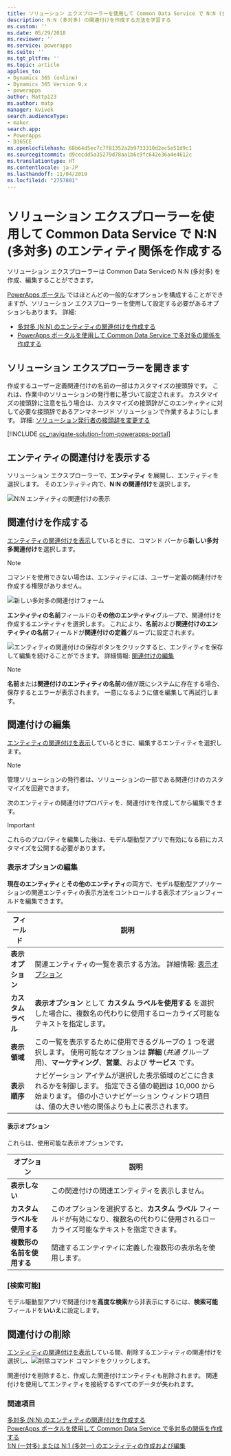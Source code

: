 ```yaml
---
title: ソリューション エクスプローラーを使用して Common Data Service で N:N (多対多) のエンティティ関係を作成する | MicrosoftDocs
description: N:N (多対多) の関連付けを作成する方法を学習する
ms.custom: ''
ms.date: 05/29/2018
ms.reviewer: ''
ms.service: powerapps
ms.suite: ''
ms.tgt_pltfrm: ''
ms.topic: article
applies_to:
- Dynamics 365 (online)
- Dynamics 365 Version 9.x
- powerapps
author: Mattp123
ms.author: matp
manager: kvivek
search.audienceType:
- maker
search.app:
- PowerApps
- D365CE
ms.openlocfilehash: 68b64d5ec7c7f81352a2b9733310d2ec5e51d9c1
ms.sourcegitcommit: d9cecdd5a35279d78aa1b6c9fc642e36a4e4612c
ms.translationtype: HT
ms.contentlocale: ja-JP
ms.lasthandoff: 11/04/2019
ms.locfileid: "2757801"
---
```

# <a name="create-nn-many-to-many-entity-relationships-in-common-data-service-using-solution-explorer"></a>ソリューション エクスプローラーを使用して Common Data Service で N:N (多対多) のエンティティ関係を作成する

ソリューション エクスプローラーは Common Data Serviceの N:N (多対多) を作成、編集することができます。

[PowerApps ポータル](https://make.powerapps.com/?utm_source=padocs&utm_medium=linkinadoc&utm_campaign=referralsfromdoc) ではほとんどの一般的なオプションを構成することができますが、ソリューション エクスプローラーを使用して設定する必要があるオプションもあります。 詳細:
- [多対多 (N:N) のエンティティの関連付けを作成する](create-edit-nn-relationships.md)
- [ PowerApps ポータルを使用して Common Data Service で多対多の関係を作成する](create-edit-nn-relationships-portal.md)

  
## <a name="open-solution-explorer"></a>ソリューション エクスプローラーを開きます

作成するユーザー定義関連付けの名前の一部はカスタマイズの接頭辞です。 これは、作業中のソリューションの発行者に基づいて設定されます。 カスタマイズの接頭辞に注意を払う場合は、カスタマイズの接頭辞がこのエンティティに対して必要な接頭辞であるアンマネージド ソリューションで作業するようにします。 詳細: [ソリューション発行者の接頭辞を変更する](change-solution-publisher-prefix.md) 

[!INCLUDE [cc_navigate-solution-from-powerapps-portal](../../includes/cc_navigate-solution-from-powerapps-portal.md)]

## <a name="view-entity-relationships"></a>エンティティの関連付けを表示する

ソリューション エクスプローラーで、**エンティティ** を展開し、エンティティを選択します。 そのエンティティ内で、**N:N の関連付け**を選択します。

![N:N エンティティの関連付けの表示](media/view-nn-entity-relationships-solution-explorer.png)

## <a name="create-relationships"></a>関連付けを作成する

[エンティティの関連付けを表示](#view-entity-relationships)しているときに、コマンド バーから**新しい多対多関連付け**を選択します。

> [!NOTE]
> コマンドを使用できない場合は、エンティティには、ユーザー定義の関連付けを作成する権限がありません。

![新しい多対多の関連付けフォーム](media/new-nn-entity-relationship-form-solution-explorer.png)

**エンティティの名前**フィールドの**その他のエンティティ**グループで、関連付けを作成するエンティティを選択します。 これにより、**名前**および**関連付けのエンティティの名前**フィールドが**関連付けの定義**グループに設定されます。

![エンティティの関連付けの保存ボタン](media/save-entity-icon-solution-explorer.png)をクリックすると、エンティティを保存して編集を続けることができます。 詳細情報: [関連付けの編集](#edit-relationships)

> [!NOTE]
> **名前**または**関連付けのエンティティの名前**の値が既にシステムに存在する場合、保存するとエラーが表示されます。 一意になるように値を編集して再試行します。

## <a name="edit-relationships"></a>関連付けの編集

[エンティティの関連付けを表示](#view-entity-relationships)しているときに、編集するエンティティを選択します。 

> [!NOTE]
> 管理ソリューションの発行者は、ソリューションの一部である関連付けのカスタマイズを回避できます。

次のエンティティの関連付けプロパティを、関連付けを作成してから編集できます。

> [!IMPORTANT]
> これらのプロパティを編集した後は、モデル駆動型アプリで有効になる前にカスタマイズを公開する必要があります。

### <a name="edit-display-options"></a>表示オプションの編集

**現在のエンティティ**と**その他のエンティティ**の両方で、モデル駆動型アプリケーションの関連エンティティの表示方法をコントロールする表示オプションフィールドを編集できます。

|フィールド|説明|
|--|--|
|**表示オプション**|関連エンティティの一覧を表示する方法。 詳細情報: [表示オプション](#display-options)|
|**カスタム ラベル**|**表示オプション** として **カスタム ラベルを使用する** を選択した場合に、複数名の代わりに使用するローカライズ可能なテキストを指定します。|
|**表示領域**|この一覧を表示するために使用できるグループの 1 つを選択します。 使用可能なオプションは **詳細** (*共通* グループ用)、**マーケティング**、**営業**、および **サービス** です。 |
|**表示順序**|ナビゲーション アイテムが選択した表示領域のどこに含まれるかを制御します。 指定できる値の範囲は 10,000 から始まります。 値の小さいナビゲーション ウィンドウ項目は、値の大きい他の関係よりも上に表示されます。|

<!-- TODO: Not sure whether Display Area or Display Order are still used anymore. Might only be used in the Outlook client?-->

#### <a name="display-options"></a>表示オプション

これらは、使用可能な表示オプションです。

|オプション|説明|
|--|--|
|**表示しない**|この関連付けの関連エンティティを表示しません。|
|**カスタム ラベルを使用する**|このオプションを選択すると、**カスタム ラベル** フィールドが有効になり、複数名の代わりに使用されるローカライズ可能なテキストを指定できます。|
|**複数形の名前を使用する**|関連するエンティティに定義した複数形の表示名を使用します。|

### <a name="searchable"></a>[検索可能]

モデル駆動型アプリで関連付けを**高度な検索**から非表示にするには、**検索可能**フィールドを**いいえ**に設定します。

## <a name="delete-relationships"></a>関連付けの削除

[エンティティの関連付けを表示](#view-entity-relationships)している間、削除するエンティティの関連付けを選択し、![削除コマンド](media/delete.gif) コマンドをクリックします。

関連付けを削除すると、作成した関連付けエンティティも削除されます。 関連付けを使用してエンティティを接続するすべてのデータが失われます。

### <a name="see-also"></a>関連項目

[多対多 (N:N) のエンティティの関連付けを作成する](create-edit-nn-relationships.md)<br />
[ PowerApps ポータルを使用して Common Data Service で多対多の関係を作成する](create-edit-nn-relationships-portal.md)<br />
[1:N (一対多) または N:1 (多対一) のエンティティの作成および編集](create-edit-1n-relationships.md)
